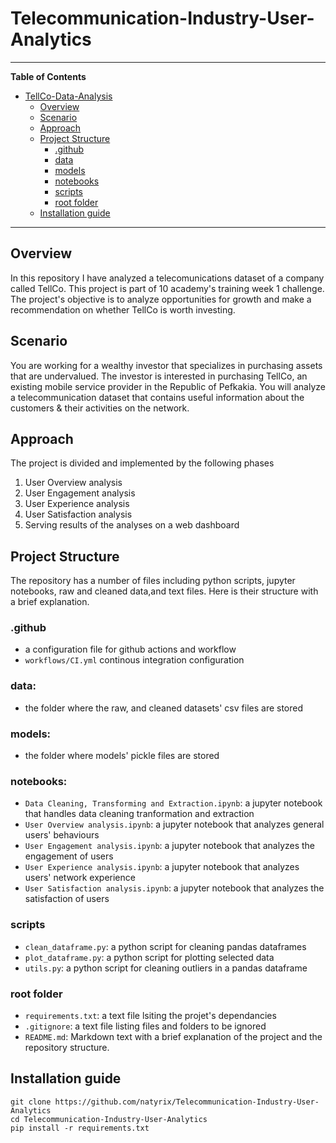 # Telecommunication-Industry-User-Analytics

***

**Table of Contents**

- [TellCo-Data-Analysis](#TellCo-Data-Analysis)
  - [Overview](#overview)
  - [Scenario](#scenario)
  - [Approach](#approach)
  - [Project Structure](#project-structure)
    - [.github](#.github)
    - [data](#data)
    - [models](#models)
    - [notebooks](#notebooks)
    - [scripts](#scripts)
    - [root folder](#root-folder)
  - [Installation guide](#installation-guide)

***

## Overview
In this repository I have analyzed a telecomunications dataset of a company called TellCo. This project is part of 10 academy's training week 1 challenge. The project's objective is to analyze opportunities for growth and make a recommendation on whether TellCo is worth investing.

## Scenario
You are working for a wealthy investor that specializes in purchasing assets that are undervalued. The investor is interested in purchasing TellCo, an existing mobile service provider in the Republic of Pefkakia. You will analyze a telecommunication dataset that contains useful information about the customers & their activities on the network.

## Approach
The project is divided and implemented by the following phases
1. User Overview analysis
2. User Engagement analysis
3. User Experience analysis
4. User Satisfaction analysis
5. Serving results of the analyses on a web dashboard

## Project Structure
The repository has a number of files including python scripts, jupyter notebooks, raw and cleaned data,and text files. Here is their structure with a brief explanation.

### .github
- a configuration file for github actions and workflow
- `workflows/CI.yml` continous integration configuration


### data:
- the folder where the raw, and cleaned datasets' csv files are stored

### models:
- the folder where models' pickle files are stored

### notebooks:
- `Data Cleaning, Transforming and Extraction.ipynb`: a jupyter notebook that handles data cleaning tranformation and extraction
- `User Overview analysis.ipynb`: a jupyter notebook that analyzes general users' behaviours
- `User Engagement analysis.ipynb`: a jupyter notebook that analyzes the engagement of users
- `User Experience analysis.ipynb`: a jupyter notebook that analyzes users' network experience
- `User Satisfaction analysis.ipynb`: a jupyter notebook that analyzes the satisfaction of users

### scripts
- `clean_dataframe.py`: a python script for cleaning pandas dataframes
- `plot_dataframe.py`: a python script for plotting selected data
- `utils.py`: a python script for cleaning outliers in a pandas dataframe

### root folder
- `requirements.txt`: a text file lsiting the projet's dependancies
- `.gitignore`: a text file listing files and folders to be ignored
- `README.md`: Markdown text with a brief explanation of the project and the repository structure.

## Installation guide
```
git clone https://github.com/natyrix/Telecommunication-Industry-User-Analytics
cd Telecommunication-Industry-User-Analytics
pip install -r requirements.txt
```